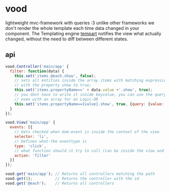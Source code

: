 vood
====

lightweight mvc-framework with queries :3
unlike other frameworks we don't render the whole template each time
data changed in your component. The Templating engine
[tempart](https://github.com/plusgut/tempart) notifies the view what
actually changed, without the need to diff between different states.

api
---
```js
vood.Controller('main/app' {
  filter: function(data) {
    this.set('items.@each.show', false);
    // sets all entities inside the array items with matching expression,
    // with the property show to true;
    this.set('items.propertyName==' + data.value +'.show', true);
    // you dont have to write it inside keyvalue, you can use the query property,
    // even with an array for an Logic-OR
    this.set('items.propertyName=={value}.show', true, {query: {value: ['foo', 'bar']}});
  }
});

vood.View('main/app' {
  events: [{
    // Gets checked when dom-event is inside the context of the view
    selector: 'li',
    // Defines what-the eventtype is
    type: 'click',
    // what function should it try to call (can be inside the view and in the controller)
    action: 'filter'
  }]
});

vood.get('main/app'); // Returns all controllers matching the path
vood.get(1);          // Returns the controller with the id
vood.get('@each');    // Returns all controllers


```
